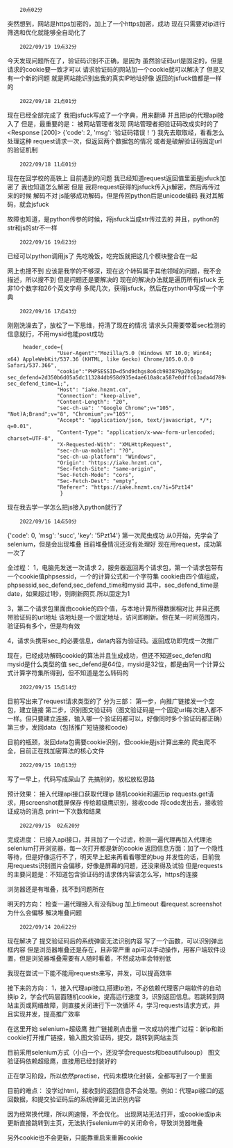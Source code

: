         20点02分
突然想到，网站是https加密的，加上了一个https加密，成功
现在只需要对ip进行筛选和优化就能够全自动化了

        2022/09/19 19点32分
今天发现问题所在了，验证码识别不正确，是因为
虽然验证码url是固定的，但是请求的cookie要一致才可以
请求验证码的网站加一个cookie就可以解决了
但是又有一个新的问题
就是网站能识别出我的真实IP地址好像
返回的jsfuck值都是一样的

        2022/09/18 21点01分
现在已经全部完成了
我把jsfuck写成了一个字典，用来翻译
并且把ip的代理api接入了
但是，最重要的是：
被网站管理者发现
网站管理者把验证码改成实时的了
<Response [200]>
{'code': 2, 'msg': '验证码错误！'}
我先去取取经，看看怎么处理这种 request请求一次，但返回两个数据包的情况
或者是破解验证码固定url的验证机制


        2022/09/18 11点01分
现在在回学校的高铁上
目前遇到的问题
我已经知道request返回值里面是jsfuck加密了
我也知道怎么解密
但是
我将request获得的jsfuck传入js解密，然后再传过来的时候
解码不对
js能够成功解码，但是传回python后是unicode编码
我对其解码，就会jsfuck

故障也知道，是python传参的时候，将jsfuck当成str传过去的
并且，python的str和js的str不一样

        2022/09/16 19点23分
已经可以python调用js了
先吃晚饭，吃完饭就把这几个模块整合在一起


网上也搜不到
应该是我学的不够深，现在这个转码属于其他领域的问题，我不会描述，所以搜不到
但是问题还是要解决的
现在的解决办法就是遍历所有jsfuck
无非10个数字和26个英文字母
多爬几次，获得jsfuck，然后在python中写成一个字典




        2022/09/16 17点43分
刚刚洗澡去了，放松了一下思维，捋清了现在的情况
请求头只需要带着sec检测的信息就行，不用mysid也能post成功

         header_code={
                    "User-Agent":"Mozilla/5.0 (Windows NT 10.0; Win64; x64) AppleWebKit/537.36 (KHTML, like Gecko) Chrome/105.0.0.0 Safari/537.366",
                    "cookie":"PHPSESSID=d5nd9dhgs8o6cb983879p2b5pp; sec_defend=2d350b6d05a5dc113284db958d935e4ae610a8ca587e0dffc63ada4d7894b23f; sec_defend_time=1;",
                    "Host": "iake.hnzmt.cn",
                    "Connection": "keep-alive",
                    "Content-Length": "20",
                    "sec-ch-ua": '"Google Chrome";v="105", "Not)A;Brand";v="8", "Chromium";v="105"',
                    "Accept": "application/json, text/javascript, */*; q=0.01",
                    "Content-Type": "application/x-www-form-urlencoded; charset=UTF-8",
                    "X-Requested-With": "XMLHttpRequest",
                    "sec-ch-ua-mobile": "?0",
                    "sec-ch-ua-platform": "Windows",
                    "Origin": "https://iake.hnzmt.cn",
                    "Sec-Fetch-Site": "same-origin",
                    "Sec-Fetch-Mode": "cors",
                    "Sec-Fetch-Dest": "empty",
                    "Referer": "https://iake.hnzmt.cn/?i=5Pzt14"
                     }

现在我去学一学怎么把js接入python就行了



        2022/09/16 14点50分
{'code': 0, 'msg': 'succ', 'key': '5Pzt14'}
第一次爬虫成功
从0开始，先学会了selenium，但是会出现堆叠
目前堆叠情况还没有处理好
现在用request，成功第一次了

全过程：
1，电脑先发送一次请求
2，服务器返回两个请求包，第一个请求包带有一个cookie值phpsessid，一个的计算公式和一个字符集
    cookie由四个值组成，phpsessid,sec_defend,sec_defend_time和mysid
    其中，sec_defend_time是date，如果超过1秒，则刷新网页.所以固定为1
    
3，第二个请求包里面由cookie的四个值，与本地计算所得数据相对比
    并且还携带验证码的url地址
    该地址是一个固定地址，访问即刷新。但在某一时间范围内，验证码有多个，但是均有效

4，请求头携带sec_的必要信息，data内容为验证码。返回成功即完成一次推广


现在，已经成功解码cookie的算法并且生成成功，但还不知道sec_defend和mysid是什么类型的值
sec_defend是64位，mysid是32位，都是由同一个计算公式计算字符集所得到，但不知道是怎么转码的



        2022/09/15 15点14分
目前写出来了request请求类型的了
分为三部：
第一步，向推广链接发一个空包，建立链接
第二步，识别图文验证码（图文验证码是一个固定url每次进入都不一样。但只要建立连接，输入哪一个验证码都可以，好像同时多个验证码都正确）
第三步，发回data（包括推广短链接和code）

目前的瓶颈，发回data包需要cookie识别，但cookie是js计算出来的
爬虫爬不全，目前正在找加密算法的核心文件


        2022/09/15 10点13分
写了一早上，代码写成屎山了
先搞别的，放松放松思路

预计效果：
接入代理api接口获取代理ip
随机cookie和遍历ip
requests.get请求，用screenshot截屏保存
传给超级鹰识别，接收code
将code发出去，接收验证成功的消息
print一下次数和结果

        2022/09/15  02点20分
完成进度：
已接入api接口，并且加了一个过滤，检测一遍代理再加入代理池
selenium打开浏览器，每一次打开都是新的cookie
返回信息方面：加了一个隐性等待，但是好像运行不了，明天早上起来再看看哪里的bug
并发性的话，目前我用requests识别图片会偏移，好像是屏幕的问题，还没来得及试验
但是requests的主要问题是：不知道包含验证码的请求体内容该怎么写，https的连接

浏览器还是有堆叠，找不到问题所在

明天的方向：
检查一遍代理接入有没有bug
加上timeout
看request.screenshot为什么会偏移
解决堆叠问题


        2022/09/14 20点22分
现在解决了 提交验证码后的系统弹窗无法识别内容
写了一个函数，可以识别弹出框内容
但是浏览器堆叠还是存在，且非常严重
api可以手动操作，用客户端软件设置，但是浏览器堆叠需要有人随时看着，不然成功率会特别低


我现在尝试一下能不能用requests来写，并发，可以提高效率



接下来的方向：
1，接入代理api接口,搭建ip池，不必依赖代理客户端软件的自动换ip
2，学会代码层面随机cookie，提高运行速度
3，识别返回信息。若跳转到网站主页或网络故障，则直接关闭进行下一次循环
4，学习requests请求方式，并且实现并发，提高推广效率


在这里开始
selenium+超级鹰
推广链接刷点击量
一次成功的推广过程：新ip和新cookie打开推广链接，输入图文验证码，提交，跳转到网站主页

目前采用selenium方式（小白一个，还没学会requests和beautifulsoup）
图文验证码依赖超级鹰，直接用已经封装好的

正在学习阶段，所以依然practise，代码未模块化封装，全都写到了一个里面

目前的难点：
没学过html，接收到的返回信息不会处理。例如：代理api接口的返回数据，和提交验证码后的系统弹窗无法识别内容

因为经常换代理，所以网速慢，不会优化。
出现网站无法打开，或cookie或ip未更新直接跳转到主页，无法执行selenium中的关闭命令，导致浏览器堆叠

另外cookie也不会更新，只能靠重启来重置cookie














